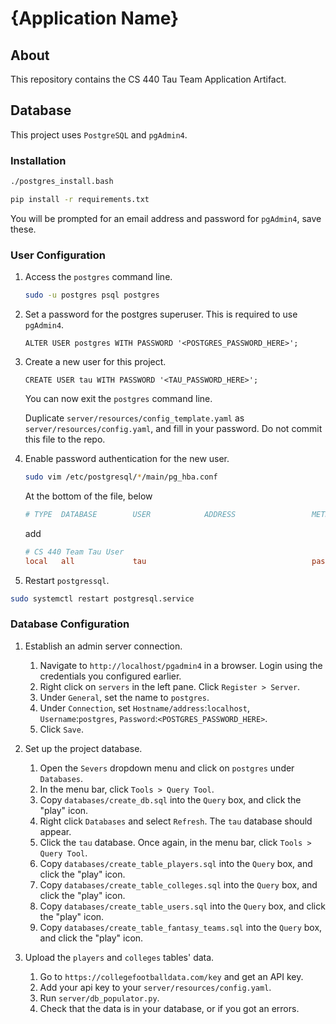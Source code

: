 # {Application Name}

## About

This repository contains the CS 440 Tau Team Application Artifact.

## Database

This project uses `PostgreSQL` and `pgAdmin4`.

### Installation

```bash
./postgres_install.bash
```

```bash
pip install -r requirements.txt
```

You will be prompted for an email address and password for `pgAdmin4`, save these.

### User Configuration

1. Access the `postgres` command line.

	```bash
	sudo -u postgres psql postgres
	```

2. Set a password for the postgres superuser. This is required to use `pgAdmin4`.

	```postgres
	ALTER USER postgres WITH PASSWORD '<POSTGRES_PASSWORD_HERE>';
	```

3. Create a new user for this project.

	```postgres
	CREATE USER tau WITH PASSWORD '<TAU_PASSWORD_HERE>';
	```

	You can now exit the `postgres` command line.

	Duplicate `server/resources/config_template.yaml` as `server/resources/config.yaml`,
	and fill in your password. Do not commit this file to the repo.

4. Enable password authentication for the new user.

	```bash
	sudo vim /etc/postgresql/*/main/pg_hba.conf
	```

	At the bottom of the file, below

	```conf
	# TYPE  DATABASE        USER            ADDRESS                 METHOD
	```

	add

	```conf
	# CS 440 Team Tau User
	local   all             tau                                     password
	```

5. Restart `postgressql`.

```bash
sudo systemctl restart postgresql.service
```

### Database Configuration

1. Establish an admin server connection.

	1. Navigate to `http://localhost/pgadmin4` in a browser. Login using the credentials
	you configured earlier.
	2. Right click on `servers` in the left pane. Click `Register > Server`.
	3. Under `General`, set the name to `postgres`.
	4. Under `Connection`, set `Hostname/address`:`localhost`, `Username`:`postgres`,
	`Password`:`<POSTGRES_PASSWORD_HERE>`.
	5. Click `Save`.

2. Set up the project database.

	1. Open the `Severs` dropdown menu and click on `postgres` under `Databases`.
	2. In the menu bar, click `Tools > Query Tool`.
	3. Copy `databases/create_db.sql` into the `Query` box, and click the "play" icon.
	4. Right click `Databases` and select `Refresh`. The `tau` database should appear.
	5. Click the `tau` database. Once again, in the menu bar, click `Tools > Query Tool`.
	6. Copy `databases/create_table_players.sql` into the `Query` box, and click the "play" icon.
	7. Copy `databases/create_table_colleges.sql` into the `Query` box, and click the "play" icon.
	8. Copy `databases/create_table_users.sql` into the `Query` box, and click the "play" icon.
	9. Copy `databases/create_table_fantasy_teams.sql` into the `Query` box, and click the "play" icon.

3. Upload the `players` and `colleges` tables' data.

	1. Go to `https://collegefootballdata.com/key` and get an API key.
	2. Add your api key to your `server/resources/config.yaml`.
	3. Run `server/db_populator.py`.
	4. Check that the data is in your database, or if you got an errors.
